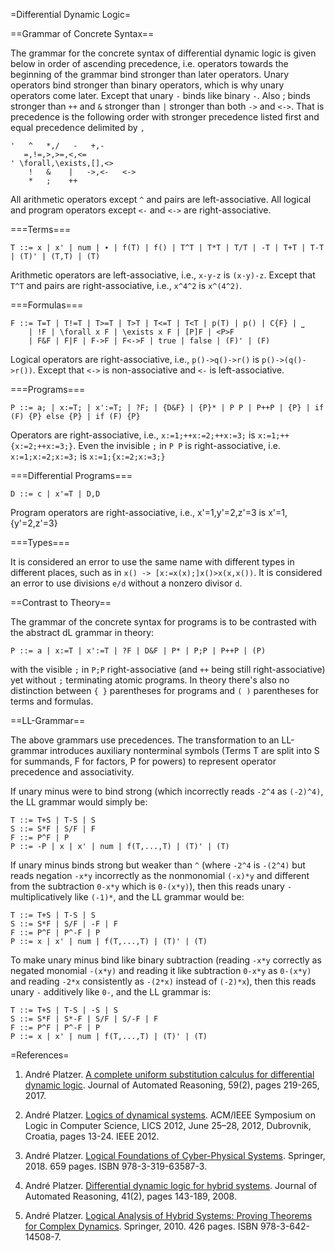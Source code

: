 ﻿=Differential Dynamic Logic=

==Grammar of Concrete Syntax==

The grammar for the concrete syntax of differential dynamic logic is given below in order of ascending precedence, i.e. operators towards the beginning of the grammar bind stronger than later operators. Unary operators bind stronger than binary operators, which is why unary operators come later. Except that unary `-` binds like binary `-`.  Also ; binds stronger than `++` and `&` stronger than `|` stronger than both `->` and `<->`. That is precedence is the following order with stronger precedence listed first and equal precedence delimited by `,`

    '   ^   *,/   -   +,-
       =,!=,>,>=,<,<=
    ' \forall,\exists,[],<>
        !   &    |   ->,<-   <->
        *   ;    ++

All arithmetic operators except `^` and pairs are left-associative.
All logical and program operators except `<-` and `<->` are right-associative.

===Terms===

    T ::= x | x' | num | ∙ | f(T) | f() | T^T | T*T | T/T | -T | T+T | T-T | (T)' | (T,T) | (T) 

Arithmetic operators are left-associative, i.e., `x-y-z` is `(x-y)-z`.
Except that `T^T` and pairs are right-associative, i.e., `x^4^2` is `x^(4^2)`.

===Formulas===

    F ::= T=T | T!=T | T>=T | T>T | T<=T | T<T | p(T) | p() | C{F} | ⎵
        | !F | \forall x F | \exists x F | [P]F | <P>F 
        | F&F | F|F | F->F | F<->F | true | false | (F)' | (F)

Logical operators are right-associative, i.e., `p()->q()->r()` is `p()->(q()->r())`.
Except that `<->` is non-associative and `<-` is left-associative.

===Programs===

    P ::= a; | x:=T; | x':=T; | ?F; | {D&F} | {P}* | P P | P++P | {P} | if (F) {P} else {P} | if (F) {P}

Operators are right-associative, i.e., `x:=1;++x:=2;++x:=3;` is `x:=1;++{x:=2;++x:=3;}`.
Even the invisible `;` in `P P` is right-associative, i.e. `x:=1;x:=2;x:=3;` is `x:=1;{x:=2;x:=3;}`

===Differential Programs===

    D ::= c | x'=T | D,D

Program operators are right-associative, i.e., x'=1,y'=2,z'=3 is x'=1,{y'=2,z'=3}

===Types===

It is considered an error to use the same name with different types in different places, such as in `x() -> [x:=x(x);]x()>x(x,x())`.
It is considered an error to use divisions `e/d` without a nonzero divisor `d`.


==Contrast to Theory==

The grammar of the concrete syntax for programs is to be contrasted with the abstract dL grammar in theory:

    P ::= a | x:=T | x':=T | ?F | D&F | P* | P;P | P++P | (P)

with the visible `;` in `P;P` right-associative (and `++` being still right-associative) yet without `;` terminating atomic programs. In theory there's also no distinction between `{ }` parentheses for programs and `( )` parentheses for terms and formulas.


==LL-Grammar==

The above grammars use precedences. The transformation to an LL-grammar introduces auxiliary nonterminal symbols (Terms T are split into S for summands, F for factors, P for powers) to represent operator precedence and associativity.

If unary minus were to bind strong (which incorrectly reads `-2^4` as `(-2)^4)`, the LL grammar would simply be:

    T ::= T+S | T-S | S
    S ::= S*F | S/F | F
    F ::= P^F | P
    P ::= -P | x | x' | num | f(T,...,T) | (T)' | (T)

If unary minus binds strong but weaker than `^` (where `-2^4` is `-(2^4)` but reads negation `-x*y` incorrectly as the nonmonomial `(-x)*y` and different from the subtraction `0-x*y` which is `0-(x*y)`), then this reads unary `-` multiplicatively like `(-1)*`, and the LL grammar would be:

    T ::= T+S | T-S | S
    S ::= S*F | S/F | -F | F
    F ::= P^F | P^-F | P
    P ::= x | x' | num | f(T,...,T) | (T)' | (T)

To make unary minus bind like binary subtraction (reading `-x*y` correctly as negated monomial `-(x*y)` and reading it like subtraction `0-x*y` as `0-(x*y)` and reading `-2*x` consistently as `-(2*x)` instead of `(-2)*x`), then this reads unary `-` additively like `0-`, and the LL grammar is:

    T ::= T+S | T-S | -S | S
    S ::= S*F | S*-F | S/F | S/-F | F
    F ::= P^F | P^-F | P
    P ::= x | x' | num | f(T,...,T) | (T)' | (T)

=References=

1. André Platzer.
[A complete uniform substitution calculus for differential dynamic logic](https://doi.org/10.1007/s10817-016-9385-1).
Journal of Automated Reasoning, 59(2), pages 219-265, 2017.

2. André Platzer.
[Logics of dynamical systems](https://doi.org/10.1109/LICS.2012.13).
ACM/IEEE Symposium on Logic in Computer Science, LICS 2012, June 25–28, 2012, Dubrovnik, Croatia, pages 13-24. IEEE 2012.

3. André Platzer.
[Logical Foundations of Cyber-Physical Systems](https://doi.org/10.1007/978-3-319-63588-0).
Springer, 2018. 659 pages. ISBN 978-3-319-63587-3.

4. André Platzer.
[Differential dynamic logic for hybrid systems](https://doi.org/10.1007/s10817-008-9103-8).
Journal of Automated Reasoning, 41(2), pages 143-189, 2008.

6. André Platzer.
[Logical Analysis of Hybrid Systems: Proving Theorems for Complex Dynamics](https://doi.org/10.1007/978-3-642-14509-4).
Springer, 2010. 426 pages. ISBN 978-3-642-14508-7.
